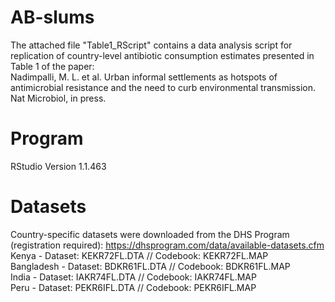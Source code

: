 # AB-slums
The attached file "Table1_RScript" contains a data analysis script for replication of country-level antibiotic consumption estimates presented in Table 1 of the paper: <br/> Nadimpalli, M. L. et al. Urban informal settlements as hotspots of antimicrobial resistance and the need to curb environmental transmission. Nat Microbiol, in press.

# Program
RStudio Version 1.1.463 

# Datasets
Country-specific datasets were downloaded from the DHS Program (registration required): https://dhsprogram.com/data/available-datasets.cfm<br/>
Kenya - Dataset: KEKR72FL.DTA // Codebook: KEKR72FL.MAP<br/>
Bangladesh - Dataset: BDKR61FL.DTA // Codebook: BDKR61FL.MAP<br/>
India - Dataset: IAKR74FL.DTA // Codebook: IAKR74FL.MAP<br/>
Peru - Dataset: PEKR6IFL.DTA // Codebook: PEKR6IFL.MAP<br/>
